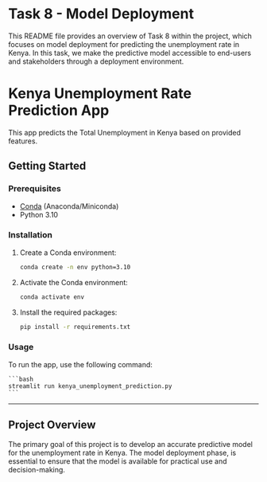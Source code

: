         
#          Task 8 - Model Deployment 
This README file provides an overview of Task 8 within the project, which focuses on model deployment for predicting the unemployment rate in Kenya. In this task, we make the predictive model accessible to end-users and stakeholders through a deployment environment.


# Kenya Unemployment Rate Prediction App

This app predicts the Total Unemployment in Kenya based on provided features.

## Getting Started

### Prerequisites

- [Conda](https://docs.conda.io/en/latest/) (Anaconda/Miniconda)
- Python 3.10

### Installation

1. Create a Conda environment:

    ```bash
    conda create -n env python=3.10
    ```

2. Activate the Conda environment:

    ```bash
    conda activate env
    ```

3. Install the required packages:

    ```bash
    pip install -r requirements.txt
    ```

### Usage

To run the app, use the following command:

    ```bash
    streamlit run kenya_unemployment_prediction.py
    ```


-----


## Project Overview
The primary goal of this project is to develop an accurate predictive model for the unemployment rate in Kenya. The model deployment phase, is essential to ensure that the model is available for practical use and decision-making.